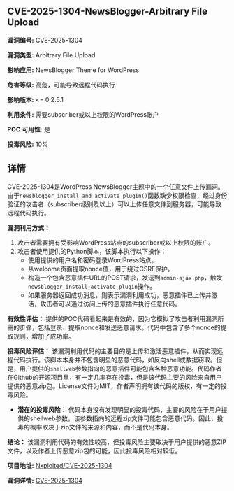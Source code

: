 ## CVE-2025-1304-NewsBlogger-Arbitrary File Upload

**漏洞编号:** CVE-2025-1304

**漏洞类型:** Arbitrary File Upload

**影响应用:** NewsBlogger Theme for WordPress

**危害等级:** 高危，可能导致远程代码执行

**影响版本:** <= 0.2.5.1

**利用条件:** 需要subscriber或以上权限的WordPress账户

**POC 可用性:** 是

**投毒风险:** 10%

## 详情

CVE-2025-1304是WordPress NewsBlogger主题中的一个任意文件上传漏洞。由于`newsblogger_install_and_activate_plugin()`函数缺少权限检查，经过身份验证的攻击者（subscriber级别及以上）可以上传任意文件到服务器，可能导致远程代码执行。

**漏洞利用方式：**

1.  攻击者需要拥有受影响WordPress站点的subscriber或以上权限的账户。
2.  攻击者使用提供的Python脚本，该脚本执行以下操作：
    *   使用提供的用户名和密码登录WordPress站点。
    *   从welcome页面提取nonce值，用于绕过CSRF保护。
    *   构造一个包含恶意插件URL的POST请求，发送到`admin-ajax.php`，触发`newsblogger_install_activate_plugin`操作。
    *   如果服务器返回成功消息，则表示漏洞利用成功，恶意插件已上传并激活，攻击者可以通过访问上传的恶意插件执行任意代码。

**有效性评估：**
提供的POC代码看起来是有效的，因为它模拟了攻击者利用漏洞所需的步骤，包括登录、提取nonce和发送恶意请求。代码中包含了多个nonce的提取规则，增加了成功率。

**投毒风险评估：**
该漏洞利用代码的主要目的是上传和激活恶意插件，从而实现远程代码执行。该脚本本身并不包含明显的恶意代码，如反向shell或数据窃取。但是，用户提供的`shellweb`参数指向的恶意插件可能包含各种恶意功能。代码作者在Github的开源项目里，有一定几率存在投毒，但是该代码主要的风险来自用户提供的恶意zip包。License文件为MIT，作者声明拥有该代码的版权，有一定的投毒风险。

*   **潜在的投毒风险：** 代码本身没有发现明显的投毒代码，主要的风险在于用户提供的shellweb参数，该参数指向的远程zip文件可能包含恶意代码。因此，投毒的概率取决于zip文件的来源和内容，而不是代码本身。

**结论：**
该漏洞利用代码的有效性较高，但投毒风险主要取决于用户提供的恶意ZIP文件，以及作者上传恶意zip包的可能，因此投毒风险相对较低。

**项目地址:** [Nxploited/CVE-2025-1304](https://github.com/Nxploited/CVE-2025-1304)

**漏洞详情:** [CVE-2025-1304](https://nvd.nist.gov/vuln/detail/CVE-2025-1304)